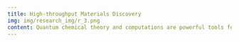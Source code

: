 ```yaml
---
title: High-throughput Materials Discovery
img: img/research_img/r_3.png
content: Quantum chemical theory and computations are powerful tools for understanding and designing materials. Conventional approaches that manually perform the calculations are difficult to manage complex materials science workflows and difficult to fully utilize modern high-performance computing resources.<br><br>Building on top of the software stack that powers the Materials Project, we develop high-throughput materials discovery recipes and apply them to search for materials with specific properties with applications in healthcare and catalysis. These workflows also underpin our infrastructure that produces high-quality first-principles data to develop machine learning models for chemical reactions and interatomic potentials.
---
```

